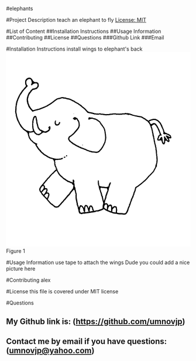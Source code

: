 #elephants

#Project Description
teach an elephant to fly [License: MIT](https://img.shields.io/badge/License-MIT-yellow.svg)


#List of Content
    ##Installation Instructions
    ##Usage Information
    ##Contributing
    ##License
    ##Questions
        ###Github Link
        ###Email

#Installation Instructions
install wings to elephant's back
![First image](/Images/image1.jpg)
Figure 1

#Usage Information
use tape to attach the wings
Dude you could add a nice picture here

#Contributing
alex

#License
this file is covered under MIT license

#Questions
## My Github link is: (https://github.com/umnovjp)
## Contact me by email if you have questions: (umnovjp@yahoo.com)
    